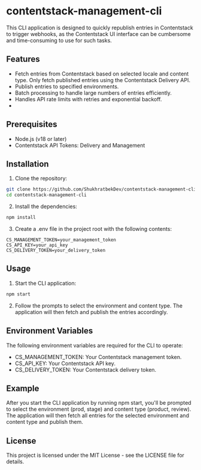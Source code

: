 # contentstack-management-cli

This CLI application is designed to quickly republish entries in Contentstack to trigger webhooks, as the Contentstack UI interface can be cumbersome and time-consuming to use for such tasks.

## Features

- Fetch entries from Contentstack based on selected locale and content type. Only fetch published entries using the Contentstack Delivery API.
- Publish entries to specified environments.
- Batch processing to handle large numbers of entries efficiently.
- Handles API rate limits with retries and exponential backoff.
-

## Prerequisites

- Node.js (v18 or later)
- Contentstack API Tokens: Delivery and Management

## Installation

1. Clone the repository:

```bash
git clone https://github.com/ShukhratbekDev/contentstack-management-cli.git
cd contentstack-management-cli
```

2. Install the dependencies:

```bash
npm install
```

3. Create a .env file in the project root with the following contents:

```
CS_MANAGEMENT_TOKEN=your_management_token
CS_API_KEY=your_api_key
CS_DELIVERY_TOKEN=your_delivery_token
```

## Usage

1. Start the CLI application:

```bash
npm start
```

2. Follow the prompts to select the environment and content type. The application will then fetch and publish the entries accordingly.

## Environment Variables

The following environment variables are required for the CLI to operate:

- CS_MANAGEMENT_TOKEN: Your Contentstack management token.
- CS_API_KEY: Your Contentstack API key.
- CS_DELIVERY_TOKEN: Your Contentstack delivery token.

## Example

After you start the CLI application by running npm start, you'll be prompted to select the environment (prod, stage) and content type (product, review). The application will then fetch all entries for the selected environment and content type and publish them.

## License

This project is licensed under the MIT License - see the LICENSE file for details.
